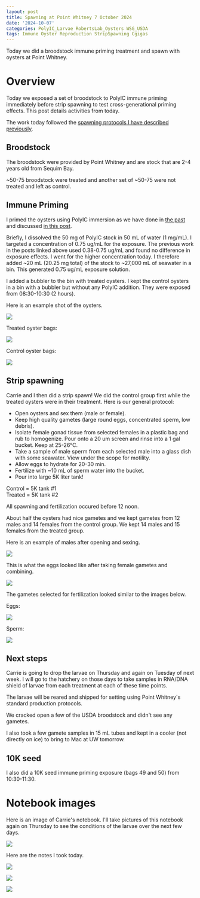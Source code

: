 ```yaml
---
layout: post
title: Spawning at Point Whitney 7 October 2024
date: '2024-10-07'
categories: PolyIC_Larvae RobertsLab_Oysters WSG_USDA
tags: Immune Oyster Reproduction StripSpawning Cgigas
---
```


Today we did a broodstock immune priming treatment and spawn with oysters at Point Whitney.  

# Overview 

Today we exposed a set of broodstock to PolyIC immune priming immediately before strip spawning to test cross-generational priming effects. This post details activities from today.  

The work today followed the [spawning protocols I have described previously](https://ahuffmyer.github.io/ASH_Putnam_Lab_Notebook/Spawning-at-Point-Whitney-June-13-2024/).  

## Broodstock 

The broodstock were provided by Point Whitney and are stock that are 2-4 years old from Sequim Bay.  

~50-75 broodstock were treated and another set of ~50-75 were not treated and left as control.  

## Immune Priming  

I primed the oysters using PolyIC immersion as we have done in [the past](https://ahuffmyer.github.io/ASH_Putnam_Lab_Notebook/Point-Whitney-Field-Day-July-15-2024/) and discussed [in this post](https://ahuffmyer.github.io/ASH_Putnam_Lab_Notebook/PolyIC-Immune-Priming-Protocols/).  

Briefly, I dissolved the 50 mg of PolyIC stock in 50 mL of water (1 mg/mL). I targeted a concentration of 0.75 ug/mL for the exposure. The previous work in the posts linked above used 0.38-0.75 ug/mL and found no difference in exposure effects. I went for the higher concentration today. I therefore added ~20 mL (20.25 mg total) of the stock to ~27,000 mL of seawater in a bin. This generated 0.75 ug/mL exposure solution.  

I added a bubbler to the bin with treated oysters. I kept the control oysters in a bin with a bubbler but without any PolyIC addition. They were exposed from 08:30-10:30 (2 hours).  

Here is an example shot of the oysters.  

![](https://github.com/AHuffmyer/ASH_Putnam_Lab_Notebook/blob/master/images/NotebookImages/oysters/wsg_usda/20241007/pic1.jpeg?raw=true) 

Treated oyster bags:  

![](https://github.com/AHuffmyer/ASH_Putnam_Lab_Notebook/blob/master/images/NotebookImages/oysters/wsg_usda/20241007/pic2.jpeg?raw=true) 

Control oyster bags:  

![](https://github.com/AHuffmyer/ASH_Putnam_Lab_Notebook/blob/master/images/NotebookImages/oysters/wsg_usda/20241007/pic3.jpeg?raw=true) 

## Strip spawning    

Carrie and I then did a strip spawn! We did the control group first while the treated oysters were in their treatment. Here is our general protocol:  

- Open oysters and sex them (male or female).  
- Keep high quality gametes (large round eggs, concentrated sperm, low debris). 
- Isolate female gonad tissue from selected females in a plastic bag and rub to homogenize. Pour onto a 20 um screen and rinse into a 1 gal bucket. Keep at 25-26°C.  
- Take a sample of male sperm from each selected male into a glass dish with some seawater. View under the scope for motility. 
- Allow eggs to hydrate for 20-30 min. 
- Fertilize with ~10 mL of sperm water into the bucket. 
- Pour into large 5K liter tank! 

Control = 5K tank #1  
Treated = 5K tank #2  

All spawning and fertilization occured before 12 noon.  

About half the oysters had nice gametes and we kept gametes from 12 males and 14 females from the control group. We kept 14 males and 15 females from the treated group.  

Here is an example of males after opening and sexing.  

![](https://github.com/AHuffmyer/ASH_Putnam_Lab_Notebook/blob/master/images/NotebookImages/oysters/wsg_usda/20241007/pic4.jpeg?raw=true) 

This is what the eggs looked like after taking female gametes and combining.  

![](https://github.com/AHuffmyer/ASH_Putnam_Lab_Notebook/blob/master/images/NotebookImages/oysters/wsg_usda/20241007/pic5.jpeg?raw=true)  

The gametes selected for fertilization looked similar to the images below.  

Eggs:  

![](https://github.com/AHuffmyer/ASH_Putnam_Lab_Notebook/blob/master/images/NotebookImages/oysters/wsg_usda/20241007/pic6.jpeg?raw=true) 

Sperm:  

![](https://github.com/AHuffmyer/ASH_Putnam_Lab_Notebook/blob/master/images/NotebookImages/oysters/wsg_usda/20241007/pic7.jpeg?raw=true) 

## Next steps 

Carrie is going to drop the larvae on Thursday and again on Tuesday of next week. I will go to the hatchery on those days to take samples in RNA/DNA shield of larvae from each treatment at each of these time points.  

The larvae will be reared and shipped for setting using Point Whitney's standard production protocols.   

We cracked open a few of the USDA broodstock and didn't see any gametes.  

I also took a few gamete samples in 15 mL tubes and kept in a cooler (not directly on ice) to bring to Mac at UW tomorrow.  

## 10K seed 

I also did a 10K seed immune priming exposure (bags 49 and 50) from 10:30-11:30.  

# Notebook images 

Here is an image of Carrie's notebook. I'll take pictures of this notebook again on Thursday to see the conditions of the larvae over the next few days.    

![](https://github.com/AHuffmyer/ASH_Putnam_Lab_Notebook/blob/master/images/NotebookImages/oysters/wsg_usda/20241007/nb1.jpeg?raw=true)   

Here are the notes I took today.   

![](https://github.com/AHuffmyer/ASH_Putnam_Lab_Notebook/blob/master/images/NotebookImages/oysters/wsg_usda/20241007/nb2.jpeg?raw=true)   

![](https://github.com/AHuffmyer/ASH_Putnam_Lab_Notebook/blob/master/images/NotebookImages/oysters/wsg_usda/20241007/nb3.jpeg?raw=true)   

![](https://github.com/AHuffmyer/ASH_Putnam_Lab_Notebook/blob/master/images/NotebookImages/oysters/wsg_usda/20241007/nb4.jpeg?raw=true)   